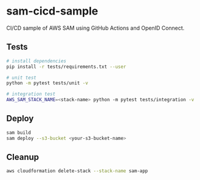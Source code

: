 # sam-cicd-sample

CI/CD sample of AWS SAM using GitHub Actions and OpenID Connect.

## Tests

```bash
# install dependencies
pip install -r tests/requirements.txt --user

# unit test
python -m pytest tests/unit -v

# integration test
AWS_SAM_STACK_NAME=<stack-name> python -m pytest tests/integration -v
```

## Deploy

```bash
sam build
sam deploy --s3-bucket <your-s3-bucket-name>
```

## Cleanup

```bash
aws cloudformation delete-stack --stack-name sam-app
```
